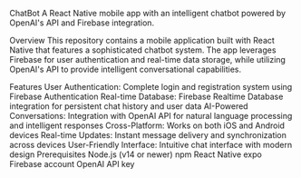 ChatBot
A React Native mobile app with an intelligent chatbot powered by OpenAI's API and Firebase integration.

Overview
This repository contains a mobile application built with React Native that features a sophisticated chatbot system. The app leverages Firebase for user authentication and real-time data storage, while utilizing OpenAI's API to provide intelligent conversational capabilities.

Features
User Authentication: Complete login and registration system using Firebase Authentication
Real-time Database: Firebase Realtime Database integration for persistent chat history and user data
AI-Powered Conversations: Integration with OpenAI API for natural language processing and intelligent responses
Cross-Platform: Works on both iOS and Android devices
Real-time Updates: Instant message delivery and synchronization across devices
User-Friendly Interface: Intuitive chat interface with modern design
Prerequisites
Node.js (v14 or newer)
npm
React Native expo
Firebase account
OpenAI API key
